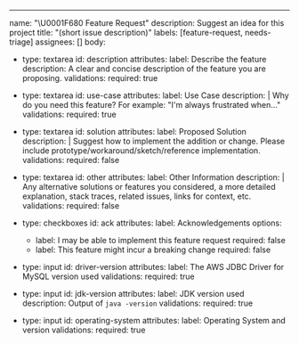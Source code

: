 ---
name: "\U0001F680 Feature Request"
description: Suggest an idea for this project
title: "(short issue description)"
labels: [feature-request, needs-triage]
assignees: []
body:
- type: textarea
  id: description
  attributes:
  label: Describe the feature
  description: A clear and concise description of the feature you are proposing.
  validations:
  required: true
- type: textarea
  id: use-case
  attributes:
  label: Use Case
  description: |
  Why do you need this feature? For example: "I'm always frustrated when..."
  validations:
  required: true
- type: textarea
  id: solution
  attributes:
  label: Proposed Solution
  description: |
  Suggest how to implement the addition or change. Please include prototype/workaround/sketch/reference implementation.
  validations:
  required: false
- type: textarea
  id: other
  attributes:
  label: Other Information
  description: |
  Any alternative solutions or features you considered, a more detailed explanation, stack traces, related issues, links for context, etc.
  validations:
  required: false
- type: checkboxes
  id: ack
  attributes:
  label: Acknowledgements
  options:
  - label: I may be able to implement this feature request
  required: false
  - label: This feature might incur a breaking change
  required: false

- type: input
  id: driver-version
  attributes:
  label: The AWS JDBC Driver for MySQL version used
  validations:
  required: true

- type: input
  id: jdk-version
  attributes:
  label: JDK version used
  description: Output of `java -version`
  validations:
  required: true

- type: input
  id: operating-system
  attributes:
  label: Operating System and version
  validations:
  required: true
